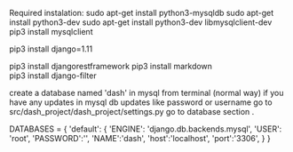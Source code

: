 Required instalation:
sudo apt-get install python3-mysqldb
sudo apt-get install python3-dev
sudo apt-get install python3-dev libmysqlclient-dev
pip3 install mysqlclient

pip3 install django=1.11

pip3 install djangorestframework
pip3 install markdown   
pip3 install django-filter


create a database named 'dash' in mysql from terminal (normal way)
if you have any updates in mysql db updates like password or username
go to src/dash_project/dash_project/settings.py go to database section .

DATABASES = {
     'default': {
        'ENGINE': 'django.db.backends.mysql',
        'USER': 'root',
        'PASSWORD':'',
        'NAME':'dash',
        'host':'localhost',
        'port':'3306',
    }
}



